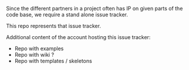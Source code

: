 Since the different partners in a project often has IP on given parts of the code base, we require a stand alone issue tracker.

This repo represents that issue tracker.

Additional content of the account hosting this issue tracker:

  - Repo with examples
  - Repo with wiki ?
  - Repo with templates / skeletons
